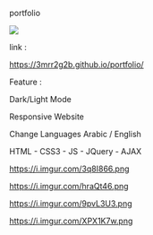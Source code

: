 portfolio

<p text-align='center'><img src='https://dribbble.com/shots/20384848-sxreen?utm_source=Clipboard_Shot&utm_campaign=3mrr2g2b&utm_content=sxreen&utm_medium=Social_Share&utm_source=Clipboard_Shot&utm_campaign=3mrr2g2b&utm_content=sxreen&utm_medium=Social_Share'/></p>


link :

https://3mrr2g2b.github.io/portfolio/

Feature :

Dark/Light Mode

Responsive Website

Change Languages Arabic / English

HTML - CSS3 - JS - JQuery - AJAX

https://i.imgur.com/3q8I866.png

https://i.imgur.com/hraQt46.png

https://i.imgur.com/9pvL3U3.png

https://i.imgur.com/XPX1K7w.png

